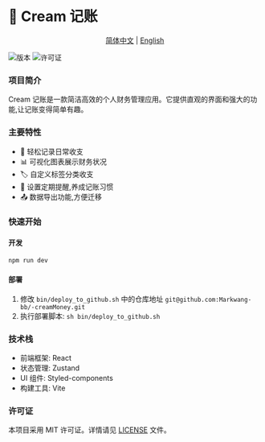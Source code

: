# 🍦 Cream 记账 

<p align="center">
  <a href="./README.md">简体中文</a> | <a href="#english">English</a>
</p>

![版本](https://img.shields.io/badge/version-0.0.1-blue)
![许可证](https://img.shields.io/badge/license-MIT-green)



### 项目简介

Cream 记账是一款简洁高效的个人财务管理应用。它提供直观的界面和强大的功能,让记账变得简单有趣。

### 主要特性

- 📝 轻松记录日常收支
- 📊 可视化图表展示财务状况
- 🏷️ 自定义标签分类收支
- 📅 设置定期提醒,养成记账习惯
- 📤 数据导出功能,方便迁移

### 快速开始

#### 开发

```bash
npm run dev
```


#### 部署

1. 修改 `bin/deploy_to_github.sh` 中的仓库地址 `git@github.com:Markwang-bb/-creamMoney.git`
2. 执行部署脚本: `sh bin/deploy_to_github.sh` 


### 技术栈

- 前端框架: React
- 状态管理: Zustand
- UI 组件: Styled-components
- 构建工具: Vite

### 许可证

本项目采用 MIT 许可证。详情请见 [LICENSE](LICENSE) 文件。


